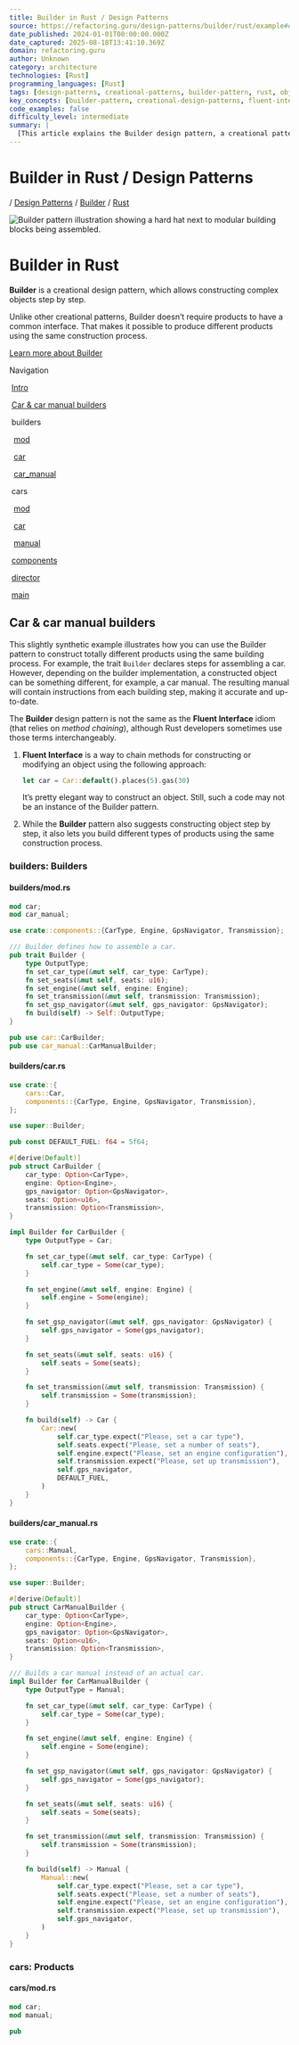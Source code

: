 ```yaml
---
title: Builder in Rust / Design Patterns
source: https://refactoring.guru/design-patterns/builder/rust/example#example-0
date_published: 2024-01-01T00:00:00.000Z
date_captured: 2025-08-18T13:41:10.369Z
domain: refactoring.guru
author: Unknown
category: architecture
technologies: [Rust]
programming_languages: [Rust]
tags: [design-patterns, creational-patterns, builder-pattern, rust, object-construction, software-architecture, code-example, object-oriented-programming]
key_concepts: [builder-pattern, creational-design-patterns, fluent-interface, object-composition, separation-of-concerns, traits, object-construction, director-pattern]
code_examples: false
difficulty_level: intermediate
summary: |
  [This article explains the Builder design pattern, a creational pattern used to construct complex objects step by step. It highlights how the Builder pattern allows for producing different types of products using the same construction process, unlike other creational patterns. The content provides a detailed example in Rust, demonstrating how to build both a Car and a CarManual using a common Builder trait and a Director. It also clarifies the distinction between the Builder pattern and the Fluent Interface idiom, which often get confused. Extensive Rust code examples illustrate the implementation of builders, products, components, and the director.]
---
```

# Builder in Rust / Design Patterns

[](/)/ [Design Patterns](/design-patterns) / [Builder](/design-patterns/builder) / [Rust](/design-patterns/rust)

![Builder pattern illustration showing a hard hat next to modular building blocks being assembled.](/images/patterns/cards/builder-mini.png?id=19b95fd05e6469679752c0554b116815)

# **Builder** in Rust

**Builder** is a creational design pattern, which allows constructing complex objects step by step.

Unlike other creational patterns, Builder doesn’t require products to have a common interface. That makes it possible to produce different products using the same construction process.

[Learn more about Builder](/design-patterns/builder)

Navigation

 [Intro](#)

 [Car & car manual builders](#example-0)

 builders

  [mod](#example-0--builders-mod-rs)

  [car](#example-0--builders-car-rs)

  [car\_manual](#example-0--builders-car_manual-rs)

 cars

  [mod](#example-0--cars-mod-rs)

  [car](#example-0--cars-car-rs)

  [manual](#example-0--cars-manual-rs)

 [components](#example-0--components-rs)

 [director](#example-0--director-rs)

 [main](#example-0--main-rs)

## Car & car manual builders

This slightly synthetic example illustrates how you can use the Builder pattern to construct totally different products using the same building process. For example, the trait `Builder` declares steps for assembling a car. However, depending on the builder implementation, a constructed object can be something different, for example, a car manual. The resulting manual will contain instructions from each building step, making it accurate and up-to-date.

The **Builder** design pattern is not the same as the **Fluent Interface** idiom (that relies on _method chaining_), although Rust developers sometimes use those terms interchangeably.

1.  **Fluent Interface** is a way to chain methods for constructing or modifying an object using the following approach:
    
    ```rust
    let car = Car::default().places(5).gas(30)
    ```
    
    It’s pretty elegant way to construct an object. Still, such a code may not be an instance of the Builder pattern.
    
2.  While the **Builder** pattern also suggests constructing object step by step, it also lets you build different types of products using the same construction process.
    

### **builders:** Builders

#### **builders/mod.rs**

```rust
mod car;
mod car_manual;

use crate::components::{CarType, Engine, GpsNavigator, Transmission};

/// Builder defines how to assemble a car.
pub trait Builder {
    type OutputType;
    fn set_car_type(&mut self, car_type: CarType);
    fn set_seats(&mut self, seats: u16);
    fn set_engine(&mut self, engine: Engine);
    fn set_transmission(&mut self, transmission: Transmission);
    fn set_gsp_navigator(&mut self, gps_navigator: GpsNavigator);
    fn build(self) -> Self::OutputType;
}

pub use car::CarBuilder;
pub use car_manual::CarManualBuilder;
```

#### **builders/car.rs**

```rust
use crate::{
    cars::Car,
    components::{CarType, Engine, GpsNavigator, Transmission},
};

use super::Builder;

pub const DEFAULT_FUEL: f64 = 5f64;

#[derive(Default)]
pub struct CarBuilder {
    car_type: Option<CarType>,
    engine: Option<Engine>,
    gps_navigator: Option<GpsNavigator>,
    seats: Option<u16>,
    transmission: Option<Transmission>,
}

impl Builder for CarBuilder {
    type OutputType = Car;

    fn set_car_type(&mut self, car_type: CarType) {
        self.car_type = Some(car_type);
    }

    fn set_engine(&mut self, engine: Engine) {
        self.engine = Some(engine);
    }

    fn set_gsp_navigator(&mut self, gps_navigator: GpsNavigator) {
        self.gps_navigator = Some(gps_navigator);
    }

    fn set_seats(&mut self, seats: u16) {
        self.seats = Some(seats);
    }

    fn set_transmission(&mut self, transmission: Transmission) {
        self.transmission = Some(transmission);
    }

    fn build(self) -> Car {
        Car::new(
            self.car_type.expect("Please, set a car type"),
            self.seats.expect("Please, set a number of seats"),
            self.engine.expect("Please, set an engine configuration"),
            self.transmission.expect("Please, set up transmission"),
            self.gps_navigator,
            DEFAULT_FUEL,
        )
    }
}
```

#### **builders/car_manual.rs**

```rust
use crate::{
    cars::Manual,
    components::{CarType, Engine, GpsNavigator, Transmission},
};

use super::Builder;

#[derive(Default)]
pub struct CarManualBuilder {
    car_type: Option<CarType>,
    engine: Option<Engine>,
    gps_navigator: Option<GpsNavigator>,
    seats: Option<u16>,
    transmission: Option<Transmission>,
}

/// Builds a car manual instead of an actual car.
impl Builder for CarManualBuilder {
    type OutputType = Manual;

    fn set_car_type(&mut self, car_type: CarType) {
        self.car_type = Some(car_type);
    }

    fn set_engine(&mut self, engine: Engine) {
        self.engine = Some(engine);
    }

    fn set_gsp_navigator(&mut self, gps_navigator: GpsNavigator) {
        self.gps_navigator = Some(gps_navigator);
    }

    fn set_seats(&mut self, seats: u16) {
        self.seats = Some(seats);
    }

    fn set_transmission(&mut self, transmission: Transmission) {
        self.transmission = Some(transmission);
    }

    fn build(self) -> Manual {
        Manual::new(
            self.car_type.expect("Please, set a car type"),
            self.seats.expect("Please, set a number of seats"),
            self.engine.expect("Please, set an engine configuration"),
            self.transmission.expect("Please, set up transmission"),
            self.gps_navigator,
        )
    }
}
```

### **cars:** Products

#### **cars/mod.rs**

```rust
mod car;
mod manual;

pub